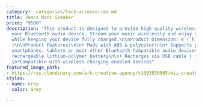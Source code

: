 ```yaml
---
category: _categories/tech-accessories.md
title: Jeans Mini Speaker
price: "9500"
description: "This product is designed to provide high-quality wireless sound for
  your Bluetooth audio device. Stream your music wirelessly and enjoy great sound
  while keeping your device fully charged.\n\nProduct Dimension: 4 ( h ) x 8 ( dia
  )\n\nProduct Features:\n\n• Made with ABS & polyester\n\n• Supports playback from
  smartphones, tablets or most other Bluetooth Compatible audio devices\n\n• Internal,
  rechargeable lithium-polymer battery\n\n• Recharges via USB cable ( included )\n
  \n*Compatible with wireless charging enabled devices"
featured_image_path:
- https://res.cloudinary.com/ark-creative-agency/v1603830005/wii-create/uploads/TECH-5186-NO-LOGO_default_nppcsb.png
styles:
- name: Grey
  color: Grey

---
```

